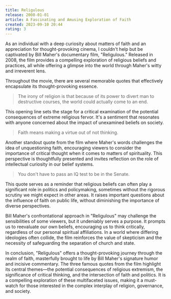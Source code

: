 ```yaml
---
title: Religulous
release: 2008-01-01
article: A Fascinating and Amusing Exploration of Faith
created: 2023-09-10 20:44
rating: 3
---
```


As an individual with a deep curiosity about matters of faith and an appreciation for thought-provoking cinema, I couldn't help but be captivated by Bill Maher's documentary film, "Religulous." Released in 2008, the film provides a compelling exploration of religious beliefs and practices, all while offering a glimpse into the world through Maher's witty and irreverent lens.

Throughout the movie, there are several memorable quotes that effectively encapsulate its thought-provoking essence.

> The irony of religion is that because of its power to divert man to destructive courses, the world could actually come to an end.

This opening line sets the stage for a critical examination of the potential consequences of extreme religious fervor. It's a sentiment that resonates with anyone concerned about the impact of unexamined beliefs on society.

> Faith means making a virtue out of not thinking.

Another standout quote from the film where Maher's words challenges the idea of unquestioning faith, encouraging viewers to consider the importance of critical thought when it comes to matters of spirituality. This perspective is thoughtfully presented and invites reflection on the role of intellectual curiosity in our belief systems.

> You don't have to pass an IQ test to be in the Senate.

This quote serves as a reminder that religious beliefs can often play a significant role in politics and policymaking, sometimes without the rigorous scrutiny we might expect in other areas. It raises important questions about the influence of faith on public life, without diminishing the importance of diverse perspectives.

Bill Maher's confrontational approach in "Religulous" may challenge the sensibilities of some viewers, but it undeniably serves a purpose. It prompts us to reevaluate our own beliefs, encouraging us to think critically, regardless of our personal spiritual affiliations. In a world where differing ideologies often collide, the film reinforces the value of skepticism and the necessity of safeguarding the separation of church and state.

In conclusion, "Religulous" offers a thought-provoking journey through the realm of faith, masterfully brought to life by Bill Maher's signature humor and incisive commentary. The three famous quotes from the film highlight its central themes—the potential consequences of religious extremism, the significance of critical thinking, and the intersection of faith and politics. It is a compelling exploration of these multifaceted issues, making it a must-watch for those interested in the complex interplay of religion, governance, and society.
